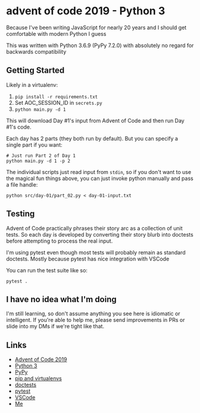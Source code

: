 # advent of code 2019 - Python 3

Because I've been writing JavaScript for nearly 20 years and I should get comfortable with modern Python I guess

This was written with Python 3.6.9 (PyPy 7.2.0) with absolutely no regard for backwards compatibility

## Getting Started

Likely in a virtualenv:

1. `pip install -r requirements.txt`
2. Set AOC_SESSION_ID in `secrets.py`
3. `python main.py -d 1`


This will download Day #1's input from Advent of Code and then run Day #1's code.

Each day has 2 parts (they both run by default). But you can specify a single part if you want:

```
# Just run Part 2 of Day 1
python main.py -d 1 -p 2
```

The individual scripts just read input from `stdin`, so if you don't want to use the magical fun things above, you can just invoke python manually and pass a file handle:

```
python src/day-01/part_02.py < day-01-input.txt
```


## Testing

Advent of Code practically phrases their story arc as a collection of unit tests. So each day is developed by converting their story blurb into doctests before attempting to process the real input.

I'm using pytest even though most tests will probably remain as standard doctests. Mostly because pytest has nice integration with VSCode

You can run the test suite like so:

```
pytest .
```

## I have no idea what I'm doing

I'm still learning, so don't assume anything you see here is idiomatic or intelligent. If you're able to help me, please send improvements in PRs or slide into my DMs if we're tight like that.

## Links

- [Advent of Code 2019](https://adventofcode.com/2019)
- [Python 3](https://docs.python.org/3/)
- [PyPy](https://pypy.org/)
- [pip and virtualenvs](https://docs.python.org/3/installing/index.html)
- [doctests](https://docs.python.org/3/library/doctest.html)
- [pytest](https://docs.pytest.org/en/latest/)
- [VSCode](https://code.visualstudio.com/)
- [Me](https://mattcampbell.net)
